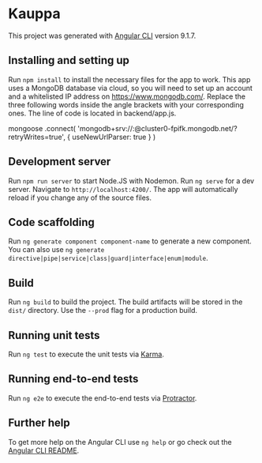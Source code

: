 # Kauppa

This project was generated with [Angular CLI](https://github.com/angular/angular-cli) version 9.1.7.

## Installing and setting up

Run `npm install` to install the necessary files for the app to work. This app uses a MongoDB database via cloud, so you will need to set up an account and a whitelisted IP address on https://www.mongodb.com/. Replace the three following words inside the angle brackets with your corresponding ones. The line of code is located in backend/app.js.

mongoose
  .connect(
    'mongodb+srv://<username>:<password>@cluster0-fpifk.mongodb.net/<database>?retryWrites=true',
    { useNewUrlParser: true }
  )

## Development server

Run `npm run server` to start Node.JS with Nodemon.
Run `ng serve` for a dev server. Navigate to `http://localhost:4200/`. The app will automatically reload if you change any of the source files.

## Code scaffolding

Run `ng generate component component-name` to generate a new component. You can also use `ng generate directive|pipe|service|class|guard|interface|enum|module`.

## Build

Run `ng build` to build the project. The build artifacts will be stored in the `dist/` directory. Use the `--prod` flag for a production build.

## Running unit tests

Run `ng test` to execute the unit tests via [Karma](https://karma-runner.github.io).

## Running end-to-end tests

Run `ng e2e` to execute the end-to-end tests via [Protractor](http://www.protractortest.org/).

## Further help

To get more help on the Angular CLI use `ng help` or go check out the [Angular CLI README](https://github.com/angular/angular-cli/blob/master/README.md).
